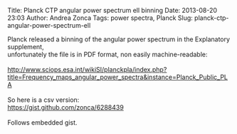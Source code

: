 Title: Planck CTP angular power spectrum ell binning
Date: 2013-08-20 23:03
Author: Andrea Zonca
Tags: power spectra, Planck
Slug: planck-ctp-angular-power-spectrum-ell

<p>
 Planck released a binning of the angular power spectrum in the Explanatory supplement,
 <br/>
 unfortunately the file is in PDF format, non easily machine-readable:
 <br/>
 <br/>
 <a href="http://www.sciops.esa.int/wikiSI/planckpla/index.php?title=Frequency_maps_angular_power_spectra&amp;instance=Planck_Public_PLA">
  http://www.sciops.esa.int/wikiSI/planckpla/index.php?title=Frequency_maps_angular_power_spectra&amp;instance=Planck_Public_PLA
 </a>
 <br/>
 <br/>
 So here is a csv version:
 <br/>
 <a href="https://gist.github.com/zonca/6288439">
  https://gist.github.com/zonca/6288439
 </a>
 <br/>
 <br/>
 Follows embedded gist.
 <br/>
 <br/>
 <a name="more">
 </a>
 <br/>
 <br/>
 <br/>
 <script src="https://gist.github.com/zonca/6288439.js">
 </script>
</p>
